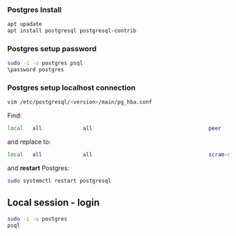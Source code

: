 ### Postgres Install

```bash
apt upadate
apt install postgresql postgresql-contrib
```

### Postgres setup password

```bash
sudo -i -u postgres psql
\password postgres
```

### Postgres setup localhost connection

```bash
vim /etc/postgresql/<version>/main/pg_hba.conf
```

Find:

```bash
local   all             all                                     peer
```

and replace to:

```bash
local   all             all                                     scram-sha-256
```

and **restart** Postgres:

```bash
sudo systemctl restart postgresql
```


## Local session - login
```bash
sudo -i -u postgres
psql
```